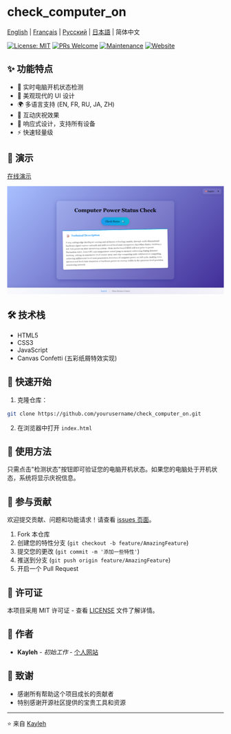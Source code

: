 # check_computer_on

[English](../README.md) | [Français](README.fr.md) | [Русский](README.ru.md) | [日本語](README.ja.md) | 简体中文

[![License: MIT](https://img.shields.io/badge/License-MIT-yellow.svg)](https://opensource.org/licenses/MIT)
[![PRs Welcome](https://img.shields.io/badge/PRs-welcome-brightgreen.svg)](http://makeapullrequest.com)
[![Maintenance](https://img.shields.io/badge/Maintained%3F-yes-green.svg)](https://github.com/yourusername/check_computer_on/graphs/commit-activity)
[![Website](https://img.shields.io/website?url=https%3A%2F%2Fpcstatus.kayleh.top)](https://pcstatus.kayleh.top)

## ✨ 功能特点

- 🚀 实时电脑开机状态检测
- 🌈 美观现代的 UI 设计
- 🌍 多语言支持 (EN, FR, RU, JA, ZH)
- 🎉 互动庆祝效果
- 📱 响应式设计，支持所有设备
- ⚡ 快速轻量级

## 🎯 演示

[在线演示](https://pcstatus.kayleh.top/)

![截图](../assets/images/page.png)

## 🛠️ 技术栈

- HTML5
- CSS3
- JavaScript
- Canvas Confetti (五彩纸屑特效实现)

## 🚀 快速开始

1. 克隆仓库：
```bash
git clone https://github.com/yourusername/check_computer_on.git
```

2. 在浏览器中打开 `index.html`

## 📝 使用方法

只需点击"检测状态"按钮即可验证您的电脑开机状态。如果您的电脑处于开机状态，系统将显示庆祝信息。

## 🤝 参与贡献

欢迎提交贡献、问题和功能请求！请查看 [issues 页面](https://github.com/yourusername/check_computer_on/issues)。

1. Fork 本仓库
2. 创建您的特性分支 (`git checkout -b feature/AmazingFeature`)
3. 提交您的更改 (`git commit -m '添加一些特性'`)
4. 推送到分支 (`git push origin feature/AmazingFeature`)
5. 开启一个 Pull Request

## 📄 许可证

本项目采用 MIT 许可证 - 查看 [LICENSE](../LICENSE) 文件了解详情。

## 👥 作者

- **Kayleh** - *初始工作* - [个人网站](https://www.kayleh.top)

## 🙏 致谢

- 感谢所有帮助这个项目成长的贡献者
- 特别感谢开源社区提供的宝贵工具和资源

---

⭐️ 来自 [Kayleh](https://www.kayleh.top)